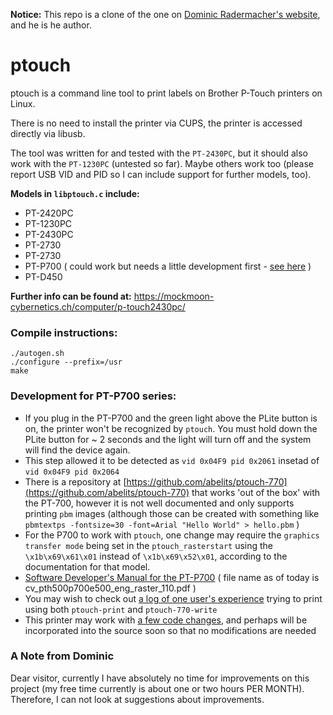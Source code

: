 **Notice:** This repo is a clone of the one on [Dominic Radermacher's website](https://mockmoon-cybernetics.ch/computer/p-touch2430pc/), and he is he author.


# ptouch

ptouch is a command line tool to print labels on Brother P-Touch
printers on Linux.

There is no need to install the printer via CUPS, the printer is accessed
directly via libusb.

The tool was written for and tested with the `PT-2430PC`, but it should also
work with the `PT-1230PC` (untested so far). Maybe others work too (please report USB VID and PID so I can include support for further models, too).

**Models in `libptouch.c` include:**

- PT-2420PC
- PT-1230PC
- PT-2430PC
- PT-2730
- PT-2730
- PT-P700 ( could work but needs a little development first - [see here](https://github.com/clarkewd/ptouch-print/issues/2) )
- PT-D450

**Further info can be found at:**
https://mockmoon-cybernetics.ch/computer/p-touch2430pc/

### Compile instructions:

    ./autogen.sh
    ./configure --prefix=/usr
    make


### Development for PT-P700 series:


- If you plug in the PT-P700 and the green light above the PLite button is on, the printer won't be recognized by `ptouch`. You must hold down the PLite button for ~ 2 seconds and the light will turn off and the system will find the device again.
- This step allowed it to be detected as `vid 0x04F9 pid 0x2061` insetad of `vid 0x04F9 pid 0x2064`
- There is a repository at [https://github.com/abelits/ptouch-770](https://github.com/abelits/ptouch-770) that works 'out of the box' with the PT-700, however it is not well documented and only supports printing `pbm` images (although those can be created with something like `pbmtextps -fontsize=30 -font=Arial "Hello World" > hello.pbm` )
- For the P700 to work with `ptouch`, one change may require the `graphics transfer mode` being set in the `ptouch_rasterstart` using the `\x1b\x69\x61\x01` instead of `\x1b\x69\x52\x01`, according to the documentation for that model.
- [Software Developer's Manual for the PT-P700](https://support.brother.com/g/b/manuallist.aspx?c=us&lang=en&prod=p700eus&flang=English&type3=437&type2=81) ( file name as of today is cv_pth500p700e500_eng_raster_110.pdf )
- You may wish to check out [a log of one user's experience](https://sites.google.com/site/tingox/brother_pt-p700) trying to print using both `ptouch-print` and `ptouch-770-write`
- This printer may work with [a few code changes](https://github.com/clarkewd/ptouch-print/issues/2), and perhaps will be incorporated into the source soon so that no modifications are needed


### A Note from Dominic

Dear visitor, currently I have absolutely no time for improvements on this
project (my free time currently is about one or two hours PER MONTH).
Therefore, I can not look at suggestions about improvements.

